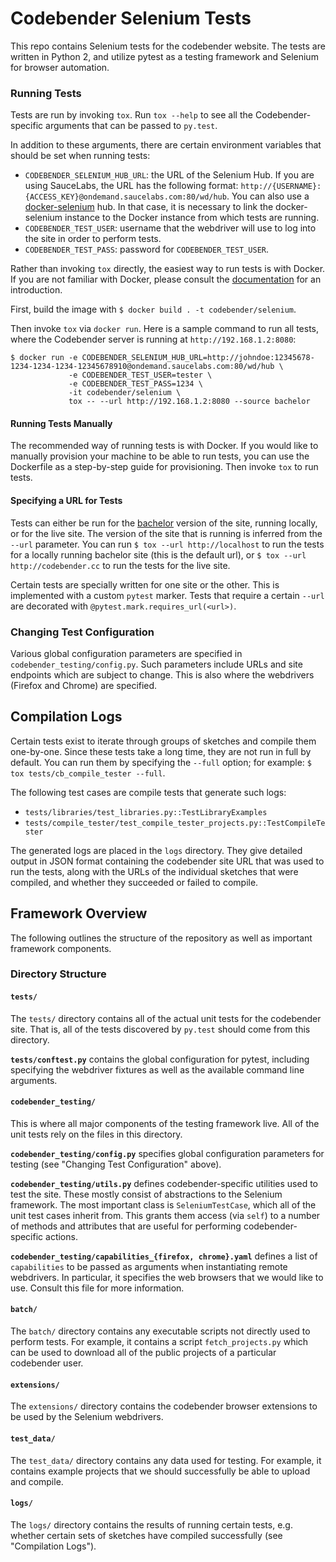 # Codebender Selenium Tests

This repo contains Selenium tests for the codebender website.  The tests are
written in Python 2, and utilize pytest as a testing framework and Selenium
for browser automation.

### Running Tests

Tests are run by invoking `tox`. Run `tox --help` to see all the
Codebender-specific arguments that can be passed to `py.test`.

In addition to these arguments, there are certain environment variables that
should be set when running tests:

- `CODEBENDER_SELENIUM_HUB_URL`: the URL of the Selenium Hub. If you are using
  SauceLabs, the URL has the following format:
  `http://{USERNAME}:{ACCESS_KEY}@ondemand.saucelabs.com:80/wd/hub`. You can
  also use a [docker-selenium](https://github.com/SeleniumHQ/docker-selenium)
  hub. In that case, it is necessary to link the docker-selenium instance to the
  Docker instance from which tests are running.
- `CODEBENDER_TEST_USER`: username that the webdriver will use to log into the
  site in order to perform tests.
- `CODEBENDER_TEST_PASS`: password for `CODEBENDER_TEST_USER`.

Rather than invoking `tox` directly, the easiest way to run tests is with
Docker. If you are not familiar with Docker, please consult the
[documentation](http://docs.docker.com/) for an introduction.

First, build the image with `$ docker build . -t codebender/selenium`.

Then invoke `tox` via `docker run`. Here is a sample command to run all tests,
where the Codebender server is running at `http://192.168.1.2:8080`:

```
$ docker run -e CODEBENDER_SELENIUM_HUB_URL=http://johndoe:12345678-1234-1234-1234-12345678910@ondemand.saucelabs.com:80/wd/hub \
             -e CODEBENDER_TEST_USER=tester \
             -e CODEBENDER_TEST_PASS=1234 \
             -it codebender/selenium \
             tox -- --url http://192.168.1.2:8080 --source bachelor
```

#### Running Tests Manually

The recommended way of running tests is with Docker. If you would like to
manually provision your machine to be able to run tests, you can use the
Dockerfile as a step-by-step guide for provisioning. Then invoke `tox` to run
tests.

#### Specifying a URL for Tests

Tests can either be run for the
[bachelor](https://github.com/codebendercc/bachelor) version of the site,
running locally, or for the live site. The version of the site that is running
is inferred from the `--url` parameter. You can run `$ tox --url
http://localhost` to run the tests for a locally running bachelor site (this is
the default url), or `$ tox --url http://codebender.cc` to run the tests for the
live site.

Certain tests are specially written for one site or the other. This is
implemented with a custom `pytest` marker. Tests that require a certain `--url`
are decorated with `@pytest.mark.requires_url(<url>)`.

### Changing Test Configuration

Various global configuration parameters are specified in
`codebender_testing/config.py`.  Such parameters include URLs and site endpoints
which are subject to change.  This is also where the webdrivers (Firefox and
Chrome) are specified.

## Compilation Logs

Certain tests exist to iterate through groups of sketches and compile them
one-by-one.  Since these tests take a long time, they are not run in full by
default. You can run them by specifying the `--full` option; for example: `$ tox
tests/cb_compile_tester --full`.

The following test cases are compile tests that generate such logs:
- `tests/libraries/test_libraries.py::TestLibraryExamples`
- `tests/compile_tester/test_compile_tester_projects.py::TestCompileTester`

The generated logs are placed in the `logs` directory. They give detailed output
in JSON format containing the codebender site URL that was used to run the
tests, along with the URLs of the individual sketches that were compiled, and
whether they succeeded or failed to compile.

## Framework Overview

The following outlines the structure of the repository as well as important
framework components.

### Directory Structure

#### `tests/`

The `tests/` directory contains all of the actual unit tests for the codebender
site. That is, all of the tests discovered by `py.test` should come from this
directory.

**`tests/conftest.py`** contains the global configuration for pytest,
including specifying the webdriver fixtures as well as the available command
line arguments.

#### `codebender_testing/`

This is where all major components of the testing framework live. All of the
unit tests rely on the files in this directory.

**`codebender_testing/config.py`** specifies global configuration parameters for
testing (see "Changing Test Configuration" above).

**`codebender_testing/utils.py`** defines codebender-specific utilities used to
test the site. These mostly consist of abstractions to the Selenium framework.
The most important class is `SeleniumTestCase`, which all of the unit test cases
inherit from. This grants them access (via `self`) to a number of methods and
attributes that are useful for performing codebender-specific actions.

**`codebender_testing/capabilities_{firefox, chrome}.yaml`** defines a list of `capabilities` to
be passed as arguments when instantiating remote webdrivers. In particular, it
specifies the web browsers that we would like to use. Consult this file for more
information.

#### `batch/`

The `batch/` directory contains any executable scripts not directly used to
perform tests. For example, it contains a script `fetch_projects.py` which can
be used to download all of the public projects of a particular codebender user.

#### `extensions/`

The `extensions/` directory contains the codebender browser extensions to be
used by the Selenium webdrivers.

#### `test_data/`

The `test_data/` directory contains any data used for testing. For example, it
contains example projects that we should successfully be able to upload and
compile.

#### `logs/`

The `logs/` directory contains the results of running certain tests, e.g.
whether certain sets of sketches have compiled successfully (see "Compilation
Logs").

